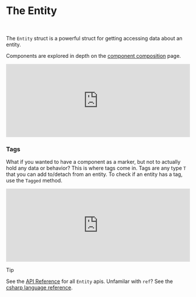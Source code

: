 # The Entity

<br/>

The `Entity` struct is a powerful struct for getting accessing data about an entity.

Components are explored in depth on the [component composition](/cookbook/component-composition.html) page.

<iframe src="https://itsbuggingme.github.io/InteractiveDocHosting/?id=1&code=using%20World%20world%20%3D%20new%28%29%3B%0AEntity%20e%20%3D%20world.Create%28new%20Name%28%22Ryland%20Grace%22%29%2C%20new%20Occupation%28%22Teacher%22%29%29%3B%0A%0AConsole.WriteLine%28%22Old%20Job%3A%20%22%20%2B%20e.Get%3COccupation%3E%28%29.Title%29%3B%0A%0A%2F%2F%20ref%20is%20used%20so%20we%20can%20modify%20the%20struct%20in%20memory%0A%2F%2F%20otherwise%2C%20we%20would%20be%20only%20modifying%20a%20copy%0Aref%20Occupation%20job%20%3D%20ref%20e.Get%3COccupation%3E%28%29%3B%0Ajob.Title%20%3D%20%22Researcher%22%3B%0A%0AConsole.WriteLine%28%22New%20Job%3A%20%22%20%2B%20e.Get%3COccupation%3E%28%29.Title%29%3B%0A%0Arecord%20struct%20Name%28string%20Value%29%3B%0Arecord%20struct%20Occupation%28string%20Title%29%3B&spans=5%7Ckeyword%7C1%7Cwhitespace%7C5%7Cclass-name%7C1%7Cwhitespace%7C5%7Clocal-name%7C1%7Cwhitespace%7C1%7Coperator%7C1%7Cwhitespace%7C3%7Ckeyword%7C1%7Cpunctuation%7C1%7Cpunctuation%7C1%7Cpunctuation%7C1%7Cwhitespace%7C6%7Cstruct-name%7C1%7Cwhitespace%7C1%7Clocal-name%7C1%7Cwhitespace%7C1%7Coperator%7C1%7Cwhitespace%7C5%7Clocal-name%7C1%7Coperator%7C6%7Cmethod-name%7C1%7Cpunctuation%7C3%7Ckeyword%7C1%7Cwhitespace%7C4%7Crecord-struct-name%7C1%7Cpunctuation%7C14%7Cstring%7C1%7Cpunctuation%7C1%7Cpunctuation%7C1%7Cwhitespace%7C3%7Ckeyword%7C1%7Cwhitespace%7C10%7Crecord-struct-name%7C1%7Cpunctuation%7C9%7Cstring%7C1%7Cpunctuation%7C1%7Cpunctuation%7C1%7Cpunctuation%7C2%7Cwhitespace%7C7%7Cclass-name%7C1%7Coperator%7C9%7Cmethod-name%7C1%7Cpunctuation%7C11%7Cstring%7C1%7Cwhitespace%7C1%7Coperator%7C1%7Cwhitespace%7C1%7Clocal-name%7C1%7Coperator%7C3%7Cmethod-name%7C1%7Cpunctuation%7C10%7Crecord-struct-name%7C1%7Cpunctuation%7C1%7Cpunctuation%7C1%7Cpunctuation%7C1%7Coperator%7C5%7Cproperty-name%7C1%7Cpunctuation%7C1%7Cpunctuation%7C2%7Cwhitespace%7C52%7Ccomment%7C1%7Cwhitespace%7C47%7Ccomment%7C1%7Cwhitespace%7C3%7Ckeyword%7C1%7Cwhitespace%7C10%7Crecord-struct-name%7C1%7Cwhitespace%7C3%7Clocal-name%7C1%7Cwhitespace%7C1%7Coperator%7C1%7Cwhitespace%7C3%7Ckeyword%7C1%7Cwhitespace%7C1%7Clocal-name%7C1%7Coperator%7C3%7Cmethod-name%7C1%7Cpunctuation%7C10%7Crecord-struct-name%7C1%7Cpunctuation%7C1%7Cpunctuation%7C1%7Cpunctuation%7C1%7Cpunctuation%7C1%7Cwhitespace%7C3%7Clocal-name%7C1%7Coperator%7C5%7Cproperty-name%7C1%7Cwhitespace%7C1%7Coperator%7C1%7Cwhitespace%7C12%7Cstring%7C1%7Cpunctuation%7C2%7Cwhitespace%7C7%7Cclass-name%7C1%7Coperator%7C9%7Cmethod-name%7C1%7Cpunctuation%7C11%7Cstring%7C1%7Cwhitespace%7C1%7Coperator%7C1%7Cwhitespace%7C1%7Clocal-name%7C1%7Coperator%7C3%7Cmethod-name%7C1%7Cpunctuation%7C10%7Crecord-struct-name%7C1%7Cpunctuation%7C1%7Cpunctuation%7C1%7Cpunctuation%7C1%7Coperator%7C5%7Cproperty-name%7C1%7Cpunctuation%7C1%7Cpunctuation%7C2%7Cwhitespace%7C6%7Ckeyword%7C1%7Cwhitespace%7C6%7Ckeyword%7C1%7Cwhitespace%7C4%7Crecord-struct-name%7C1%7Cpunctuation%7C6%7Ckeyword%7C1%7Cwhitespace%7C5%7Cparameter-name%7C1%7Cpunctuation%7C1%7Cpunctuation%7C1%7Cwhitespace%7C6%7Ckeyword%7C1%7Cwhitespace%7C6%7Ckeyword%7C1%7Cwhitespace%7C10%7Crecord-struct-name%7C1%7Cpunctuation%7C6%7Ckeyword%7C1%7Cwhitespace%7C5%7Cparameter-name%7C1%7Cpunctuation%7C1%7Cpunctuation&output=Old%20Job%3A%20Teacher%0ANew%20Job%3A%20Researcher%0A" onload='javascript:(function(o){window.addEventListener("message", function(event){if(event.data.type=="setHeight1"){o.style.height=event.data.height+"px";}});}(this));' style="height:200px;width:100%;border:none;overflow:hidden;"></iframe>

### Tags

What if you wanted to have a component as a marker, but not to actually hold any data or behavior? This is where tags come in. Tags are any type `T` that you can add to/detach from an entity. To check if an entity has a tag, use the `Tagged` method.

<iframe src="https://itsbuggingme.github.io/InteractiveDocHosting/?code=using%20World%20world%20%3D%20new%28%29%3B%0AEntity%20e%20%3D%20world.Create%28%29%3B%0Ae.Tag%3CMyTag%3E%28%29%3B%0AConsole.WriteLine%28e.Tagged%3CMyTag%3E%28%29%29%3B%0A%0Ae.Detach%3CMyTag%3E%28%29%3B%0AConsole.WriteLine%28e.Tagged%3CMyTag%3E%28%29%29%3B%0A%0Astruct%20MyTag%3B&spans=5%7Ckeyword%7C1%7Cwhitespace%7C5%7Cclass-name%7C1%7Cwhitespace%7C5%7Clocal-name%7C1%7Cwhitespace%7C1%7Coperator%7C1%7Cwhitespace%7C3%7Ckeyword%7C1%7Cpunctuation%7C1%7Cpunctuation%7C1%7Cpunctuation%7C1%7Cwhitespace%7C6%7Cstruct-name%7C1%7Cwhitespace%7C1%7Clocal-name%7C1%7Cwhitespace%7C1%7Coperator%7C1%7Cwhitespace%7C5%7Clocal-name%7C1%7Coperator%7C6%7Cmethod-name%7C1%7Cpunctuation%7C1%7Cpunctuation%7C1%7Cpunctuation%7C1%7Cwhitespace%7C1%7Clocal-name%7C1%7Coperator%7C3%7Cmethod-name%7C1%7Cpunctuation%7C5%7Cstruct-name%7C1%7Cpunctuation%7C1%7Cpunctuation%7C1%7Cpunctuation%7C1%7Cpunctuation%7C1%7Cwhitespace%7C7%7Cclass-name%7C1%7Coperator%7C9%7Cmethod-name%7C1%7Cpunctuation%7C1%7Clocal-name%7C1%7Coperator%7C6%7Cmethod-name%7C1%7Cpunctuation%7C5%7Cstruct-name%7C1%7Cpunctuation%7C1%7Cpunctuation%7C1%7Cpunctuation%7C1%7Cpunctuation%7C1%7Cpunctuation%7C2%7Cwhitespace%7C1%7Clocal-name%7C1%7Coperator%7C6%7Cmethod-name%7C1%7Cpunctuation%7C5%7Cstruct-name%7C1%7Cpunctuation%7C1%7Cpunctuation%7C1%7Cpunctuation%7C1%7Cpunctuation%7C1%7Cwhitespace%7C7%7Cclass-name%7C1%7Coperator%7C9%7Cmethod-name%7C1%7Cpunctuation%7C1%7Clocal-name%7C1%7Coperator%7C6%7Cmethod-name%7C1%7Cpunctuation%7C5%7Cstruct-name%7C1%7Cpunctuation%7C1%7Cpunctuation%7C1%7Cpunctuation%7C1%7Cpunctuation%7C1%7Cpunctuation%7C2%7Cwhitespace%7C6%7Ckeyword%7C1%7Cwhitespace%7C5%7Cstruct-name%7C1%7Cpunctuation&output=True%0AFalse%0A" onload='javascript:(function(o){window.addEventListener("message", function(event){if(event.data.type=="setHeight1"){o.style.height=event.data.height+"px";}});}(this));' style="height:200px;width:100%;border:none;overflow:hidden;"></iframe>

> [!TIP]
> See the [API Reference](/api/Frent.Entity.html) for all `Entity` apis.
> Unfamilar with `ref`? See the [csharp language reference](https://learn.microsoft.com/en-us/dotnet/csharp/language-reference/keywords/ref).
